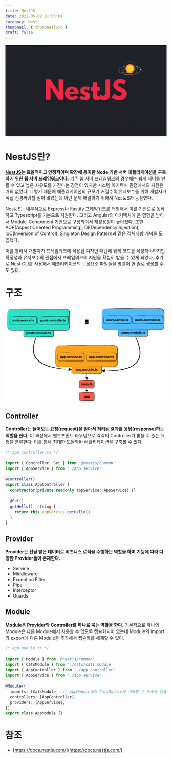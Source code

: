 ```yaml
---
title: NestJS
date: 2022-05-02 01:05:01
category: Nest
thumbnail: { thumbnailSrc }
draft: false
---
```


![](./images/thumbNails/Nest.gif)

# NestJS란?

**[NestJS](https://nestjs.com/)는 효율적이고 안정적이며 확장에 용이한 Node 기반 서버 애플리케이션을 구축하기 위한 웹 서버 프레임워크이다.** 기존 웹 서버 프레임워크의 경우에는 쉽게 서버를 만들 수 있고 높은 자유도를 가진다는 장점이 있지만 시스템 아키텍처 관점에서의 지원은 거의 없었다. 그렇기 때문에 애플리케이션의 규모가 커질수록 유지보수를 위해 개발자가 직접 신경써야할 점이 많았는데 이런 문제 해결하기 위해서 NestJS가 등장했다.

NestJS는 내부적으로 Express나 Fastify 프레임워크를 래핑해서 이를 기반으로 동작하고 Typescript를 기본으로 지원한다. 그리고 Angular의 아키텍처에 큰 영향을 받아서 Module-Component 기반으로 구성되어서 재활용성이 높아졌다. 또한 AOP(Aspect Oriented Programming), DI(Dependency Injection), IoC(Inversion of Control), Singleton Design Pattern과 같은 객체지향 개념을 도입했다.

이를 통해서 개발자가 프레임워크에 적용된 디자인 패턴에 맞게 코드를 작성해야하지만 확장성과 유지보수의 관점에서 프레임워크의 지원을 확실히 받을 수 있게 되었다. 추가로 Nest CLI를 사용해서 애플리케이션의 구성요소 파일들을 명령어 한 줄로 생성할 수도 있다.

# 구조

![그림1. NestJS의 아키텍처 구조](./images/nest-01.png)

## Controller

**Controller는 들어오는 요청(request)을 받아서 처리된 결과를 응답(response)하는 역할을 한다.** 이 과정에서 엔드포인트 라우팅으로 각각의 Controller가 받을 수 있는 요청을 분류한다. 이를 통해 최대한 모듈화된 애플리케이션을 구축할 수 있다.

```ts
/* app.controller.ts */

import { Controller, Get } from '@nestjs/common'
import { AppService } from './app.service'

@Controller()
export class AppController {
  constructor(private readonly appService: AppService) {}

  @Get()
  getHello(): string {
    return this.appService.getHello()
  }
}
```

## Provider

**Provider는 전달 받은 데이터로 비즈니스 로직을 수행하는 역할을 하며 기능에 따라 다양한 Provider들이 존재한다.**

- Service
- Middleware
- Exception Filter
- Pipe
- Interceptor
- Guards

## Module

**Module은 Provider와 Controller를 하나로 묶는 역할을 한다.** 기본적으로 하나의 Module은 다른 Module에서 사용할 수 없도록 캡슐화되어 있는데 Module의 import와 export에 다른 Module을 추가해서 캡슐화를 해제할 수 있다.

```ts
/* app.module.ts */

import { Module } from '@nestjs/common'
import { CatsModule } from './cats/cats.module'
import { AppController } from './app.controller'
import { AppService } from './app.service'

@Module({
  imports: [CatsModule], // AppModule에서 CatsModule을 사용할 수 있도록 캡슐화 해제!!
  controllers: [AppController],
  providers: [AppService],
})
export class AppModule {}
```

# 참조

- [https://docs.nestjs.com/](https://docs.nestjs.com/)

<br>
